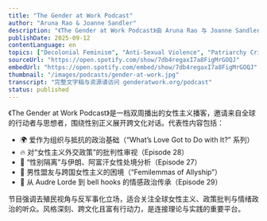 ```yaml
---
title: "The Gender at Work Podcast"
author: "Aruna Rao & Joanne Sandler"
description: "《The Gender at Work Podcast》由 Aruna Rao 与 Joanne Sandler 主持，聚焦全球女性主义行动者、学者与社区实践者的对话。节目以批判性视角探讨爱、政策、战争与跨文化联盟等议题，强调去殖民、反军事化与情感政治的交汇。风格融合理论深度与跨区域经验，Spotify 评分为 4.2（6 条评论），在国际女性主义社群中具有影响力。"
publishDate: 2025-09-12
contentLanguage: en
topics: ["Decolonial Feminism", "Anti-Sexual Violence", "Patriarchy Critique", "Emotional Labor", "Trans Feminism"]
sourceUrl: "https://open.spotify.com/show/7db4regaxI7a8FigMrGOQJ"
embedUrl: "https://open.spotify.com/embed/show/7db4regaxI7a8FigMrGOQJ"
thumbnail: "/images/podcasts/gender-at-work.jpg"
transcript: "完整文字稿与资源请访问 genderatwork.org/podcast"
status: published
---
```


《The Gender at Work Podcast》是一档双周播出的女性主义播客，邀请来自全球的行动者与思想者，围绕性别正义展开跨文化对话。代表性内容包括：

- 🌍 爱作为组织与抵抗的政治基础（“What’s Love Got to Do with It?” 系列）
- 🔥 对“女性主义外交政策”的批判性审视（Episode 28）
- 🛑 “性别隔离”与伊朗、阿富汗女性处境分析（Episode 27）
- 💬 男性盟友与跨国女性主义的困境（“Femilemmas of Allyship”）
- 🧠 从 Audre Lorde 到 bell hooks 的情感政治传承（Episode 29）

节目强调去殖民视角与反军事化立场，适合关注全球女性主义、政策批判与情绪政治的听众。风格深刻、跨文化且富有行动力，是连接理论与实践的重要平台。


